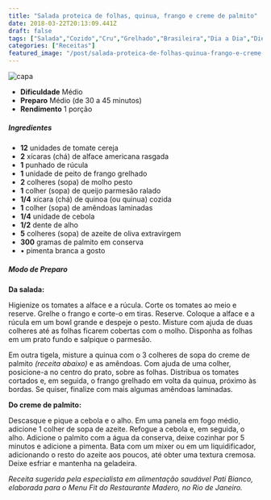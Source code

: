 ```yaml
---
title: "Salada proteica de folhas, quinua, frango e creme de palmito"
date: 2018-03-22T20:13:09.441Z
draft: false
tags: ["Salada","Cozido","Cru","Grelhado","Brasileira","Dia a Dia","Dietas à base de proteínas","Pratos leves - Saladas","Receitas","Receitas de Restaurantes","Receitas sem glúten","Receitas simples e fáceis"]
categories: ["Receitas"]
featured_image: "/post/salada-proteica-de-folhas-quinua-frango-e-creme-de-palmito.9fad3938.jpg"
---
```


![capa](/post/salada-proteica-de-folhas-quinua-frango-e-creme-de-palmito.9fad3938.jpg)

*   **Dificuldade** Médio
*   **Preparo** Médio (de 30 a 45 minutos)
*   **Rendimento** 1 porção

##### Ingredientes

*   **12** unidades de tomate cereja
*   **2** xícaras (chá) de alface americana rasgada
*   **1** punhado de rúcula
*   **1** unidade de peito de frango grelhado
*   **2** colheres (sopa) de molho pesto
*   **1** colher (sopa) de queijo parmesão ralado
*   **1/4** xícara (chá) de quinoa (ou quinua) cozida
*   **1** colher (sopa) de amêndoas laminadas
*   **1/4** unidade de cebola
*   **1/2** dente de alho
*   **5** colheres (sopa) de azeite de oliva extravirgem
*   **300** gramas de palmito em conserva
*   • pimenta branca a gosto

##### Modo de Preparo

**Da salada:**

Higienize os tomates a alface e a rúcula. Corte os tomates ao meio e reserve. Grelhe o frango e corte-o em tiras. Reserve. Coloque a alface e a rúcula em um bowl grande e despeje o pesto. Misture com ajuda de duas colheres até as folhas ficarem cobertas com o molho. Disponha as folhas em um prato fundo e salpique o parmesão.

Em outra tigela, misture a quinua com o 3 colheres de sopa do creme de palmito _(receita abaixo)_ e as amêndoas. Com ajuda de uma colher, posicione-a no centro do prato, sobre as folhas. Distribua os tomates cortados e, em seguida, o frango grelhado em volta da quinua, próximo às bordas. Se quiser, finalize com mais algumas amêndoas laminadas.

**Do creme de palmito:**

Descasque e pique a cebola e o alho. Em uma panela em fogo médio, adicione 1 colher de sopa de azeite. Refogue a cebola e, em seguida, o alho. Adicione o palmito com a água da conserva, deixe cozinhar por 5 minutos e adicione a pimenta. Bata com um mixer ou em um liquidificador, adicionando o resto do azeite aos poucos, até obter uma textura cremosa. Deixe esfriar e mantenha na geladeira.

_Receita sugerida pela especialista em alimentação saudável Pati Bianco, elaborada para o Menu Fit do Restaurante Madero, no Rio de Janeiro._

